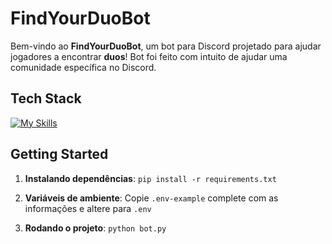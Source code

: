 # FindYourDuoBot

Bem-vindo ao **FindYourDuoBot**, um bot para Discord projetado para ajudar jogadores a encontrar **duos**! Bot foi feito com intuito de ajudar uma comunidade específica no Discord.

## Tech Stack

[![My Skills](https://skillicons.dev/icons?i=python,discord)](https://skillicons.dev)

## Getting Started

1. **Instalando dependências**: `pip install -r requirements.txt`

2. **Variáveis de ambiente**: Copie `.env-example` complete com as informações e altere para `.env`

3. **Rodando o projeto**: `python bot.py`
